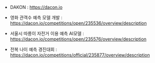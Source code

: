 - DAKON : https://dacon.io
- 영화 관객수 예측 모델 개발 : https://dacon.io/competitions/open/235536/overview/description
- 서울시 따릉이 자전거 이용 예측 AI모델 : https://dacon.io/competitions/open/235576/overview/description

- 전복 나이 예측 경진대회 : https://dacon.io/competitions/official/235877/overview/description